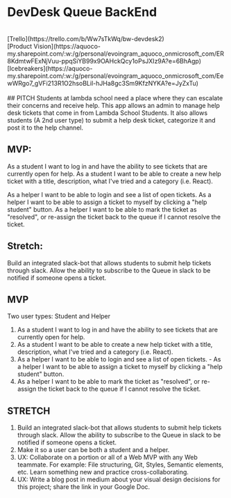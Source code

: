 # DevDesk Queue BackEnd
<br>
[Trello](https://trello.com/b/Ww7sTkWq/bw-devdesk2)<br>
[Product Vision](https://aquoco-my.sharepoint.com/:w:/g/personal/evoingram_aquoco_onmicrosoft_com/ER8KdmtwFExNjVuu-ppqSiYB99x9OAHckQcy1oPsJXIz9A?e=6BhAgp)<br>
[Icebreakers](https://aquoco-my.sharepoint.com/:w:/g/personal/evoingram_aquoco_onmicrosoft_com/EewWRgo7_gVFi213R1O2hsoBLil-hJHa8gc3Sm9KfzNYKA?e=JyZxTu)<br>
<br>
## PITCH
Students at lambda school need a place where they can escalate their concerns and receive help. This app allows an admin to manage help desk tickets that come in from Lambda School Students. It also allows students (A 2nd user type) to submit a help desk ticket, categorize it and post it to the help channel.

## MVP: 
As a student I want to log in and have the ability to see tickets that are currently open for help. As a student I want to be able to create a new help ticket with a title, description, what I've tried and a category (i.e. React).

As a helper I want to be able to login and see a list of open tickets. As a helper I want to be able to assign a ticket to myself by clicking a "help student" button. As a helper I want to be able to mark the ticket as "resolved", or re-assign the ticket back to the queue if I cannot resolve the ticket.

## Stretch: 
Build an integrated slack-bot that allows students to submit help tickets through slack. Allow the ability to subscribe to the Queue in slack to be notified if someone opens a ticket. 

## MVP
Two user types: Student and Helper

1. As a student I want to log in and have the ability to see tickets that are currently open for help. 
2. As a student I want to be able to create a new help ticket with a title, description, what I've tried and a category (i.e. React).
3. As a helper I want to be able to login and see a list of open tickets. - As a helper I want to be able to assign a ticket to myself by clicking a "help student" button. 
4. As a helper I want to be able to mark the ticket as "resolved", or re-assign the ticket back to the queue if I cannot resolve the ticket.

## STRETCH
1. Build an integrated slack-bot that allows students to submit help tickets through slack. Allow the ability to subscribe to the Queue in slack to be notified if someone opens a ticket. 
2. Make it so a user can be both a student and a helper.
3. UX: Collaborate on a portion or all of a Web MVP with any Web teammate. For example: File structuring, Git, Styles, Semantic elements, etc. Learn something new and practice cross-collaborating.
4. UX: Write a blog post in medium about your visual design decisions for this project; share the link in your Google Doc.
